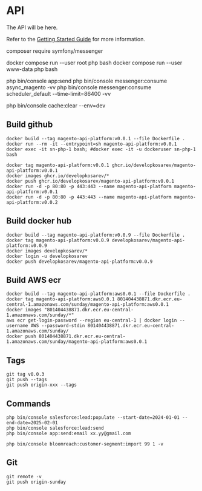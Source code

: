 # API

The API will be here.

Refer to the [Getting Started Guide](https://api-platform.com/docs/distribution) for more information.

composer require symfony/messenger

docker compose run --user root php bash
docker compose run --user www-data php bash

php bin/console app:send
php bin/console messenger:consume async_magento -vv
php bin/console messenger:consume scheduler_default --time-limit=86400 -vv

php bin/console cache:clear --env=dev

## Build github
```
docker build --tag magento-api-platform:v0.0.1 --file Dockerfile .
docker run --rm -it --entrypoint=sh magento-api-platform:v0.0.1
docker exec -it sn-php-1 bash; #docker exec -it -u dockeruser sn-php-1 bash

docker tag magento-api-platform:v0.0.1 ghcr.io/developkosarev/magento-api-platform:v0.0.1
docker images ghcr.io/developkosarev/*
docker push ghcr.io/developkosarev/magento-api-platform:v0.0.1
docker run -d -p 80:80 -p 443:443 --name magento-api-platform magento-api-platform:v0.0.1
docker run -d -p 80:80 -p 443:443 --name magento-api-platform magento-api-platform:v0.0.2
```

## Build docker hub
```
docker build --tag magento-api-platform:v0.0.9 --file Dockerfile .
docker tag magento-api-platform:v0.0.9 developkosarev/magento-api-platform:v0.0.9
docker images developkosarev/*
docker login -u developkosarev
docker push developkosarev/magento-api-platform:v0.0.9 
```

## Build AWS ecr
```
docker build --tag magento-api-platform:aws0.0.1 --file Dockerfile .
docker tag magento-api-platform:aws0.0.1 801404438871.dkr.ecr.eu-central-1.amazonaws.com/sunday/magento-api-platform:aws0.0.1
docker images "801404438871.dkr.ecr.eu-central-1.amazonaws.com/sunday/*"
aws ecr get-login-password --region eu-central-1 | docker login --username AWS --password-stdin 801404438871.dkr.ecr.eu-central-1.amazonaws.com/sunday/
docker push 801404438871.dkr.ecr.eu-central-1.amazonaws.com/sunday/magento-api-platform:aws0.0.1
```

## Tags
```
git tag v0.0.3
git push --tags
git push origin-xxx --tags
```

## Commands
```
php bin/console salesforce:lead:populate --start-date=2024-01-01 --end-date=2025-02-01
php bin/console salesforce:lead:send
php bin/console app:send:email xx.yy@gmail.com

php bin/console bloomreach:customer-segment:import 99 1 -v
```

## Git
```
git remote -v
git push origin-sunday
```
